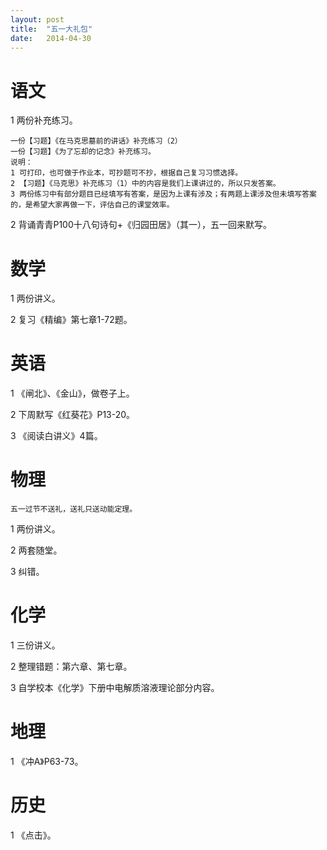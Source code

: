 ```yaml
---
layout: post
title:  "五一大礼包"
date:   2014-04-30
---
```


语文
====

1 两份补充练习。

    一份【习题】《在马克思墓前的讲话》补充练习（2）
    一份【习题】《为了忘却的记念》补充练习。
    说明：
    1 可打印，也可做于作业本，可抄题可不抄，根据自己复习习惯选择。
    2 【习题】《马克思》补充练习（1）中的内容是我们上课讲过的，所以只发答案。
    3 两份练习中有部分题目已经填写有答案，是因为上课有涉及；有两题上课涉及但未填写答案的，是希望大家再做一下，评估自己的课堂效率。

2 背诵青青P100十八句诗句+《归园田居》（其一），五一回来默写。

数学
====

1 两份讲义。

2 复习《精编》第七章1-72题。

英语
====

1 《闸北》、《金山》，做卷子上。

2 下周默写《红葵花》P13-20。

3 《阅读白讲义》4篇。

物理
====

    五一过节不送礼，送礼只送动能定理。

1 两份讲义。

2 两套随堂。

3 纠错。

化学
====

1 三份讲义。

2 整理错题：第六章、第七章。

3 自学校本《化学》下册中电解质溶液理论部分内容。

地理
====

1 《冲A》P63-73。

历史
====

1 《点击》。